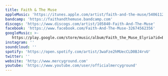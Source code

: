 ```yaml
---
title: Faith & The Muse
appleMusic: 'https://itunes.apple.com/artist/faith-and-the-muse/54061123'
bandcamp: 'https://faithandthemuse.bandcamp.com'
discogs: 'https://www.discogs.com/artist/105840-Faith-And-The-Muse'
facebook: 'https://www.facebook.com/Faith-And-The-Muse-32674562356'
googleMusic: >-
   https://play.google.com/store/music/album/Faith_the_Muse_Elyria?id=Beogwu4qoxwill2xbbwkzznupny
instagram: ''
soundcloud: ''
spotify: 'https://open.spotify.com/artist/3waFze2hMUecCLD0BJ4rvU'
twitter: ''
website: 'http://www.mercyground.com'
youtube: 'https://www.youtube.com/user/officialmercyground'
---
```

